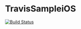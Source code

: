 # TravisSampleiOS

[![Build Status](https://travis-ci.org/jobinsjohn/TravisSampleiOS.svg?branch=master)](https://travis-ci.org/jobinsjohn/TravisSampleiOS)
